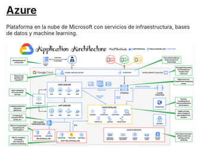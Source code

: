 # [Azure](https://www.hostinger.es/cloud-hosting?utm_campaign=Generic-Hosting-Cloud|NT:Se|LO:ES&utm_medium=ppc&gad_source=1&gclid=Cj0KCQiAkoe9BhDYARIsAH85cDNIM0Ck5CwZuYbrr_Hpns_B0Yz-fMC4BAhqwD42OBloffbYup8gHT4aAjDkEALw_wcB)

Plataforma en la nube de Microsoft con servicios de infraestructura, bases de datos y machine learning.

![azure](img/googleCloud.jpg)
